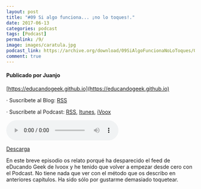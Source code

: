 ```yaml
---
layout: post
title: "#09 Si algo funciona... ¡no lo toques!."
date: 2017-06-13
categories: podcast
tags: [Podcast]
permalink: /9/
image: images/caratula.jpg
podcast_link: https://archive.org/download/09SiAlgoFuncionaNoLoToques/09%20Si%20algo%20funciona%20no%20lo%20toques.mp3
comment: true
---
```


#### Publicado por Juanjo

[https://educandogeek.github.io](https://educandogeek.github.io)

· Suscríbete al Blog: [RSS](http://feeds.feedburner.com/educandogeekblog)

· Suscríbete al Podcast: [RSS](http://feeds.feedburner.com/educandogeek), [Itunes](https://itunes.apple.com/es/podcast/educando-geek/id1110060146?mt=2), [iVoox](https://www.ivoox.com/podcast-educando-geek_sq_f1289274_1.html)


<audio controls>
  <source src="{{ page.podcast_link }}" type="audio/mp3">
</audio>


[Descarga][Mp3]


En este breve episodio os relato porqué ha desparecido el feed de eDucando Geek de Ivoox y he tenido que volver a empezar desde cero con el Podcast. No tiene nada que ver con el método que os describo en anteriores capítulos. Ha sido sólo por gustarme demasiado toquetear.


[Mp3]: https://archive.org/download/09SiAlgoFuncionaNoLoToques/09%20Si%20algo%20funciona%20no%20lo%20toques.mp3